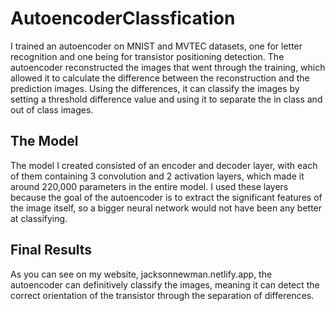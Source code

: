 # AutoencoderClassfication
 I trained an autoencoder on MNIST and MVTEC datasets, one for letter recognition and one being for transistor positioning detection. The autoencoder reconstructed the images that went through the training, which allowed it to calculate the difference between the reconstruction and the prediction images. Using the differences, it can classify the images by setting a threshold difference value and using it to separate the in class and out of class images.
 
## The Model
 The model I created consisted of an encoder and decoder layer, with each of them containing 3 convolution and 2 activation layers, which made it around 220,000 parameters in the entire model. I used these layers because the goal of the autoencoder is to extract the significant features of the image itself, so a bigger neural network would not have been any better at classifying.
 
## Final Results
 As you can see on my website, jacksonnewman.netlify.app, the autoencoder can definitively classify the images, meaning it can detect the correct orientation of the transistor through the separation of differences.
